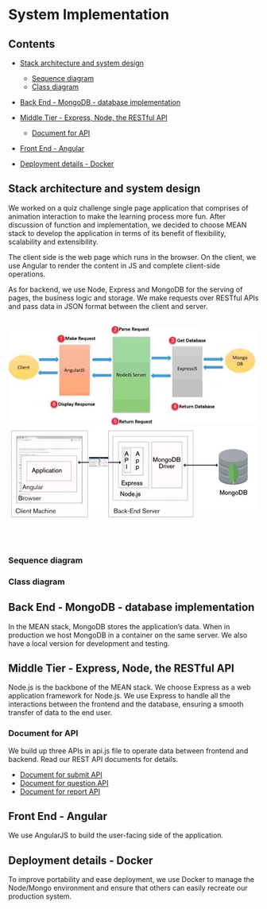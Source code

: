 # System Implementation

## Contents

* [Stack architecture and system design](#_stack)
    * [Sequence diagram](#_sequence)
    * [Class diagram](#_class)

* [Back End - MongoDB - database implementation](#_backend)

* [Middle Tier - Express, Node, the RESTful API](#_middle)
    * [Document for API](#_api)

* [Front End - Angular](#_frontend)

* [Deployment details - Docker](#_deploy)

<a name="_stack"></a>
## Stack architecture and system design

We worked on a quiz challenge single page application that comprises of animation interaction to make the learning process more fun. After discussion of function and implementation, we decided to choose MEAN stack to develop the application in terms of its benefit of flexibility, scalability and extensibility. 

The client side is the web page which runs in the browser. On the client, we use Angular to render the content in JS and complete client-side operations.

As for backend, we use Node, Express and MongoDB for the serving of pages, the business logic and storage. We make requests over RESTful APIs and pass data in JSON format between the client and server.
<br/><br/>
<p float="left">
  <img src="../images/MEAN_stack1.jpeg" width="500" />&nbsp;
  <img src="../images/MEAN_stack2.jpeg" width="500" />
</p>
<br/><br/>

<a name="_sequence"></a>
### Sequence diagram

<a name="_class"></a>
### Class diagram

<a name="_backend"></a>
## Back End - MongoDB - database implementation

In the MEAN stack, MongoDB stores the application’s data. When in production we host MongoDB in a container on the same server. We also have a local version for development and testing.

<a name="_middle"></a>
## Middle Tier - Express, Node, the RESTful API

Node.js is the backbone of the MEAN stack. We choose Express as a web application framework for Node.js. We use Express to handle all the interactions between the frontend and the database, ensuring a smooth transfer of data to the end user.
<a name="_api"></a>
### Document for API
We build up three APIs in api.js file to operate data between frontend and backend. Read our REST API documents for details.
* [Document for submit API](submit_api.md)
* [Document for question API](question_api.md)
* [Document for report API](report_api.md)


<a name="_frontend"></a>
## Front End - Angular

We use AngularJS to build the user-facing side of the application.

<a name="_deploy"></a>
## Deployment details - Docker

To improve portability and ease deployment, we use Docker to manage the Node/Mongo environment and ensure that others can easily recreate our production system.
